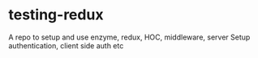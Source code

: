 # testing-redux
A repo to setup and use enzyme, redux, HOC, middleware, server Setup authentication, client side auth etc
